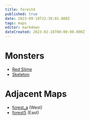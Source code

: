 ```yaml
---
title: forest4
published: true
date: 2023-09-10T22:39:01.000Z
tags: maps
editor: markdown
dateCreated: 2023-02-16T00:00:00.000Z
---
```



# Monsters
 * [Red Slime](/monsters/red-slime)
 * [Skeleton](/monsters/skeleton)

# Adjacent Maps
 * [forest_a](/maps/forest_a) (West)
 * [forest5](/maps/forest5) (East)
